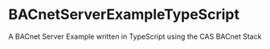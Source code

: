 # BACnetServerExampleTypeScript
A BACnet Server Example written in TypeScript using the CAS BACnet Stack
